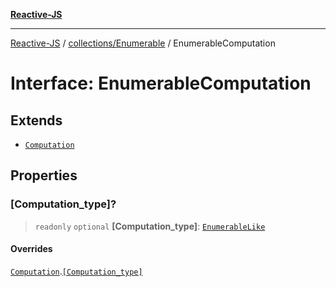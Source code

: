 [**Reactive-JS**](../../../README.md)

***

[Reactive-JS](../../../README.md) / [collections/Enumerable](../README.md) / EnumerableComputation

# Interface: EnumerableComputation

## Extends

- [`Computation`](../../../computations/interfaces/Computation.md)

## Properties

### \[Computation\_type\]?

> `readonly` `optional` **\[Computation\_type\]**: [`EnumerableLike`](../../interfaces/EnumerableLike.md)

#### Overrides

[`Computation`](../../../computations/interfaces/Computation.md).[`[Computation_type]`](../../../computations/interfaces/Computation.md#computation_type)
